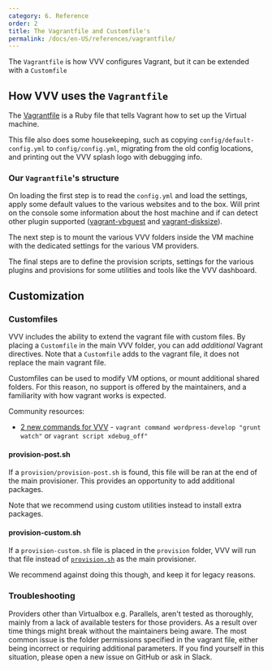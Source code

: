 ```yaml
---
category: 6. Reference
order: 2
title: The Vagrantfile and Customfile's
permalink: /docs/en-US/references/vagrantfile/
---
```


The `Vagrantfile` is how VVV configures Vagrant, but it can be extended with a `Customfile`

## How VVV uses the `Vagrantfile`

The [Vagrantfile](https://www.vagrantup.com/docs/vagrantfile/) is a Ruby file that tells Vagrant how to set up the Virtual machine.

This file also does some housekeeping, such as copying `config/default-config.yml` to `config/config.yml`, migrating from the old config locations, and printing out the VVV splash logo with debugging info.

### Our `Vagrantfile`'s structure

On loading the first step is to read the `config.yml` and load the settings, apply some default values to the various websites and to the box. Will print on the console some information about the host machine and if can detect other plugin supported ([vagrant-vbguest](https://github.com/dotless-de/vagrant-vbguest) and [vagrant-disksize](https://github.com/sprotheroe/vagrant-disksize)).

The next step is to mount the various VVV folders inside the VM machine with the dedicated settings for the various VM providers.

The final steps are to define the provision scripts, settings for the various plugins and provisions for some utilities and tools like the VVV dashboard.

## Customization

### Customfiles

VVV includes the ability to extend the vagrant file with custom files. By placing a `Customfile` in the main VVV folder, you can add *additional* Vagrant directives. Note that a `Customfile` adds to the vagrant file, it does not replace the main vagrant file.

Customfiles can be used to modify VM options, or mount additional shared folders. For this reason, no support is offered by the maintainers, and a familiarity with how vagrant works is expected.

Community resources:

* [2 new commands for VVV](https://gist.github.com/Mte90/9810f7c2775f1fd79ee049b3d259dff0) - `vagrant command wordpress-develop "grunt watch"` or `vagrant script xdebug_off"`

#### provision-post.sh

If a `provision/provision-post.sh` is found, this file will be ran at the end of the main provisioner. This provides an opportunity to add additional packages.

Note that we recommend using custom utilities instead to install extra packages.

#### provision-custom.sh

If a `provision-custom.sh` file is placed in the `provision` folder, VVV will run that file instead of [`provision.sh`](https://github.com/Varying-Vagrant-Vagrants/VVV/blob/develop/provision/provision.sh) as the main provisioner.

We recommend against doing this though, and keep it for legacy reasons.

### Troubleshooting

Providers other than Virtualbox e.g. Parallels, aren't tested as thoroughly, mainly from a lack of available testers for those providers. As a result over time things might break without the maintainers being aware. The most common issue is the folder permissions specified in the vagrant file, either being incorrect or requiring additional parameters. If you find yourself in this situation, please open a new issue on GitHub or ask in Slack.
